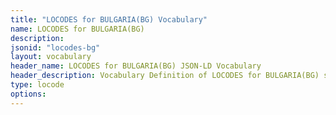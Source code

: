 ```yaml
---
title: "LOCODES for BULGARIA(BG) Vocabulary"
name: LOCODES for BULGARIA(BG) 
description: 
jsonid: "locodes-bg"
layout: vocabulary
header_name: LOCODES for BULGARIA(BG) JSON-LD Vocabulary
header_description: Vocabulary Definition of LOCODES for BULGARIA(BG) semantics in HTML format. JSON-LD format is available at [locodes-bg.jsonld](/vocabulary/locodes-bg.jsonld)
type: locode
options:
---
```

